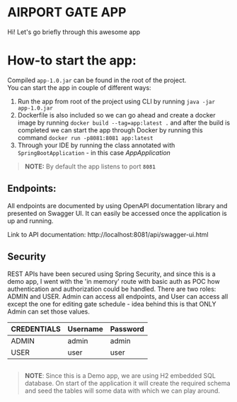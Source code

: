# AIRPORT GATE APP

Hi! Let's go briefly through this awesome app

# How-to start the app:

Compiled `app-1.0.jar` can be found in the root of the project.  
You can start the app in couple of different ways:
1. Run the app from root of the project using CLI by running `java -jar app-1.0.jar`
2. Dockerfile is also included so we can go ahead and create a docker image by running `docker build --tag=app:latest .` and after the build is completed we can start the app through Docker by running this command `docker run -p8081:8081 app:latest`
3. Through your IDE by running the class annotated with `SpringBootApplication` - in this case _AppApplication_

>**NOTE:** By default the app listens to port **`8081`**

## Endpoints:

All endpoints are documented by using OpenAPI documentation library and presented on Swagger UI. It can easily be accessed once the application is up and running.

Link to API documentation: http://localhost:8081/api/swagger-ui.html

## Security

REST APIs have been secured using Spring Security, and since this is a demo app, I went with the 'in memory' route with basic auth as POC how authentication and authorization could be handled.
There are two roles: ADMIN and USER. Admin can access all endpoints, and User can access all except the one for editing gate schedule - idea behind this is that ONLY Admin can set those values.

CREDENTIALS     | Username | Password
--- | --- | ---
ADMIN | admin | admin
USER    | user | user

##
> **NOTE**: Since this is a Demo app, we are using H2 embedded SQL database. On start of the application it will create the required schema and seed the tables will some data with which we can play around. 